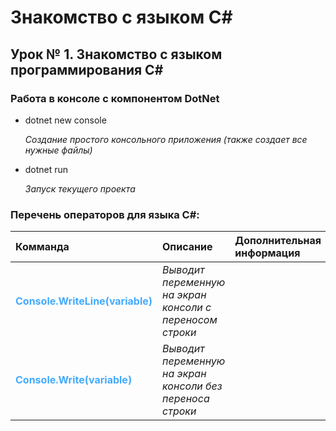 # Знакомство с языком C#
## Урок № 1. Знакомство с языком программирования C#

### **Работа в консоле c компонентом DotNet**

* dotnet new console

    *Создание простого консольного приложения (также создает все нужные файлы)*

* dotnet run

    *Запуск текущего проекта*

### **Перечень операторов для языка C#:**

Комманда|Описание|Дополнительная информация
:-|:-|:-
**<span style="color:#42AAFF">Console.WriteLine(variable)</span>**|*Выводит переменную на экран консоли c переносом строки*|
**<span style="color:#42AAFF">Console.Write(variable)</span>**|*Выводит переменную на экран консоли без переноса строки*|
